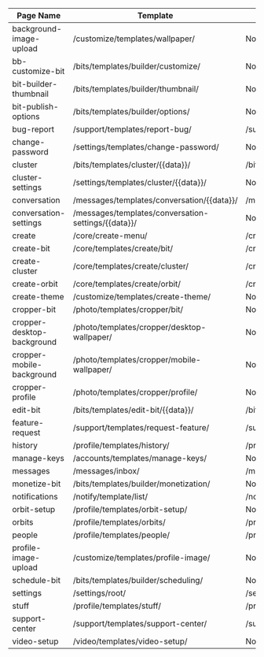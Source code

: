 | Page Name                 | Template                                             | URL                                 |
|---------------------------|------------------------------------------------------|-------------------------------------|
| background-image-upload   | /customize/templates/wallpaper/                      | Not Available                       |
| bb-customize-bit          | /bits/templates/builder/customize/                   | Not Available                       |
| bit-builder-thumbnail     | /bits/templates/builder/thumbnail/                   | Not Available                       |
| bit-publish-options       | /bits/templates/builder/options/                     | Not Available                       |
| bug-report                | /support/templates/report-bug/                       | /support/bug-report/                |
| change-password           | /settings/templates/change-password/                 | Not Available                       |
| cluster                   | /bits/templates/cluster/{{data}}/                    | /bits/cluster/{{data}}/             |
| cluster-settings          | /settings/templates/cluster/{{data}}/                | Not Available                       |
| conversation              | /messages/templates/conversation/{{data}}/           | /messages/conversation/{{data}}/    |
| conversation-settings     | /messages/templates/conversation-settings/{{data}}/  | Not Available                       |
| create                    | /core/create-menu/                                   | /create/                            |
| create-bit                | /core/templates/create/bit/                          | /create/bit/                        |
| create-cluster            | /core/templates/create/cluster/                      | /create/cluster/                    |
| create-orbit              | /core/templates/create/orbit/                        | /create/orbit/                      |
| create-theme              | /customize/templates/create-theme/                   | Not Available                       |
| cropper-bit               | /photo/templates/cropper/bit/                        | Not Available                       |
| cropper-desktop-background| /photo/templates/cropper/desktop-wallpaper/          | Not Available                       |
| cropper-mobile-background | /photo/templates/cropper/mobile-wallpaper/           | Not Available                       |
| cropper-profile           | /photo/templates/cropper/profile/                    | Not Available                       |
| edit-bit                  | /bits/templates/edit-bit/{{data}}/                   | /bits/edit/{{data}}/                |
| feature-request           | /support/templates/request-feature/                  | /support/feature-request/           |
| history                   | /profile/templates/history/                          | /profile/history/                   |
| manage-keys               | /accounts/templates/manage-keys/                     | Not Available                       |
| messages                  | /messages/inbox/                                     | /messages/                          |
| monetize-bit              | /bits/templates/builder/monetization/                | Not Available                       |
| notifications             | /notify/template/list/                               | /notify/                            |
| orbit-setup               | /profile/templates/orbit-setup/                      | Not Available                       |
| orbits                    | /profile/templates/orbits/                           | /profile/orbits/                    |
| people                    | /profile/templates/people/                           | /profile/people/                    |
| profile-image-upload      | /customize/templates/profile-image/                  | Not Available                       |
| schedule-bit              | /bits/templates/builder/scheduling/                  | Not Available                       |
| settings                  | /settings/root/                                      | /settings/                          |
| stuff                     | /profile/templates/stuff/                            | /profile/stuff/                     |
| support-center            | /support/templates/support-center/                   | /support/                           |
| video-setup               | /video/templates/video-setup/                        | Not Available                       |
